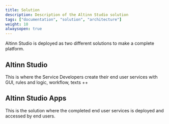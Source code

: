 ```yaml
---
title: Solution
description: Description of the Altinn Studio solution
tags: ["documentation", "solution", "architecture"]
weight: 10
alwaysopen: true
---
```


Altinn Studio is deployed as two different solutions to make a complete platform.


## Altinn Studio
This is where the Service Developers create their end user services with GUI, rules and logic, workflow, texts  ++

## Altinn Studio Apps
This is the solution where the completed end user services is deployed and accessed by end users. 

